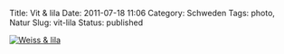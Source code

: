 Title: Vit & lila
Date: 2011-07-18 11:06
Category: Schweden
Tags: photo, Natur
Slug: vit-lila
Status: published

[![Weiss & lila](/pic/lilavitklockor_s.jpg "Weiss & lila")](/pic/lilavitklockor_l.jpg)

